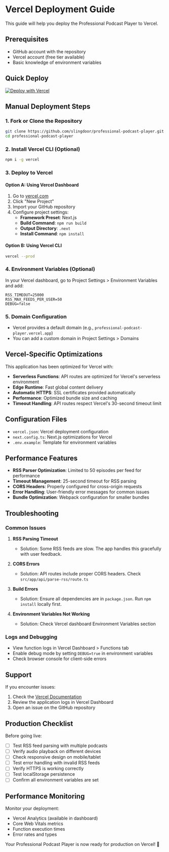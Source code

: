 # Vercel Deployment Guide

This guide will help you deploy the Professional Podcast Player to Vercel.

## Prerequisites

- GitHub account with the repository
- Vercel account (free tier available)
- Basic knowledge of environment variables

## Quick Deploy

[![Deploy with Vercel](https://vercel.com/button)](https://vercel.com/new/clone?repository-url=https://github.com/slingdoor/professional-podcast-player)

## Manual Deployment Steps

### 1. Fork or Clone the Repository

```bash
git clone https://github.com/slingdoor/professional-podcast-player.git
cd professional-podcast-player
```

### 2. Install Vercel CLI (Optional)

```bash
npm i -g vercel
```

### 3. Deploy to Vercel

#### Option A: Using Vercel Dashboard

1. Go to [vercel.com](https://vercel.com)
2. Click "New Project"
3. Import your GitHub repository
4. Configure project settings:
   - **Framework Preset**: Next.js
   - **Build Command**: `npm run build`
   - **Output Directory**: `.next`
   - **Install Command**: `npm install`

#### Option B: Using Vercel CLI

```bash
vercel --prod
```

### 4. Environment Variables (Optional)

In your Vercel dashboard, go to Project Settings > Environment Variables and add:

```
RSS_TIMEOUT=25000
RSS_MAX_FEEDS_PER_USER=50
DEBUG=false
```

### 5. Domain Configuration

- Vercel provides a default domain (e.g., `professional-podcast-player.vercel.app`)
- You can add a custom domain in Project Settings > Domains

## Vercel-Specific Optimizations

This application has been optimized for Vercel with:

- **Serverless Functions**: API routes are optimized for Vercel's serverless environment
- **Edge Runtime**: Fast global content delivery
- **Automatic HTTPS**: SSL certificates provided automatically
- **Performance**: Optimized bundle size and caching
- **Timeout Handling**: API routes respect Vercel's 30-second timeout limit

## Configuration Files

- `vercel.json`: Vercel deployment configuration
- `next.config.ts`: Next.js optimizations for Vercel
- `.env.example`: Template for environment variables

## Performance Features

- **RSS Parser Optimization**: Limited to 50 episodes per feed for performance
- **Timeout Management**: 25-second timeout for RSS parsing
- **CORS Headers**: Properly configured for cross-origin requests
- **Error Handling**: User-friendly error messages for common issues
- **Bundle Optimization**: Webpack configuration for smaller bundles

## Troubleshooting

### Common Issues

1. **RSS Parsing Timeout**
   - Solution: Some RSS feeds are slow. The app handles this gracefully with user feedback.

2. **CORS Errors**
   - Solution: API routes include proper CORS headers. Check `src/app/api/parse-rss/route.ts`

3. **Build Errors**
   - Solution: Ensure all dependencies are in `package.json`. Run `npm install` locally first.

4. **Environment Variables Not Working**
   - Solution: Check Vercel dashboard Environment Variables section

### Logs and Debugging

- View function logs in Vercel Dashboard > Functions tab
- Enable debug mode by setting `DEBUG=true` in environment variables
- Check browser console for client-side errors

## Support

If you encounter issues:

1. Check the [Vercel Documentation](https://vercel.com/docs)
2. Review the application logs in Vercel Dashboard
3. Open an issue on the GitHub repository

## Production Checklist

Before going live:

- [ ] Test RSS feed parsing with multiple podcasts
- [ ] Verify audio playback on different devices
- [ ] Check responsive design on mobile/tablet
- [ ] Test error handling with invalid RSS feeds
- [ ] Verify HTTPS is working correctly
- [ ] Test localStorage persistence
- [ ] Confirm all environment variables are set

## Performance Monitoring

Monitor your deployment:

- Vercel Analytics (available in dashboard)
- Core Web Vitals metrics
- Function execution times
- Error rates and types

Your Professional Podcast Player is now ready for production on Vercel! 🚀
